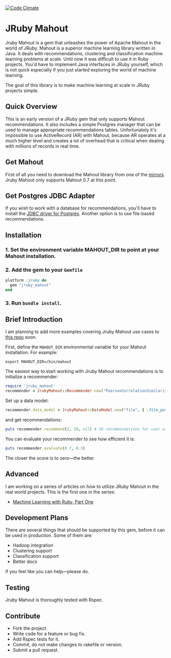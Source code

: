 [![Code Climate](https://codeclimate.com/github/daifu/jruby_mahout.png)](https://codeclimate.com/github/daifu/jruby_mahout)

# JRuby Mahout
Jruby Mahout is a gem that unleashes the power of Apache Mahout in the world of JRuby. Mahout is a superior machine learning library written in Java. It deals with recommendations, clustering and classification machine learning problems at scale. Until now it was difficult to use it in Ruby projects. You'd have to implement Java interfaces in JRuby yourself, which is not quick especially if you just started exploring the world of machine learning.

The goal of this library is to make machine learning at scale in JRuby projects simple.

## Quick Overview
This is an early version of a JRuby gem that only supports Mahout recommendations. It also includes a simple Postgres manager that can be used to manage appropriate recommendations tables. Unfortunately it's impossible to use ActiveRecord (AR) with Mahout, because AR operates at a much higher level and creates a lot of overhead that is critical when dealing with millions of records in real time.

## Get Mahout
First of all you need to download the Mahout library from one of the [mirrors](http://www.apache.org/dyn/closer.cgi/mahout/). Jruby Mahout only supports Mahout 0.7 at this point.

## Get Postgres JDBC Adapter
If you wish to work with a database for recommendations, you'll have to install the [JDBC driver for Postgres](http://jdbc.postgresql.org/download.html). Another option is to use file-based recommendations.

## Installation
### 1. Set the environment variable MAHOUT_DIR to point at your Mahout installation.
### 2. Add the gem to your `Gemfile`
```ruby
platform :jruby do
  gem "jruby_mahout"
end
```
### 3. Run `bundle install`.

## Brief Introduction
I am planning to add more examples covering Jruby Mahout use cases to [this repo](https://github.com/vasinov/jruby_mahout-examples) soon.

First, define the `MAHOUT_DIR` environmental variable for your Mahout installation. For example:

```
export MAHOUT_DIR=/bin/mahout
```

The easiest way to start working with Jruby Mahout recommendations is to initialize a recommender:
```ruby
require 'jruby_mahout'
recommender = JrubyMahout::Recommender.new("PearsonCorrelationSimilarity", 5, "GenericUserBasedRecommender", false)
```

Set up a data model:
```ruby
recommender.data_model = JrubyMahout::DataModel.new("file", { :file_path => "recommender_data.csv" }).data_model
```

and get recommendations:
```ruby
puts recommender.recommend(2, 10, nil) # 10 recommendations for user with id = 2
```

You can evaluate your recommender to see how efficient it is:
```ruby
puts recommender.evaluate(0.7, 0.3)
```

The closer the score is to zero—the better.

## Advanced
I am working on a series of articles on how to utilize JRuby Mahout in the real world projects. This is the first one in the series:
- [Machine Learning with Ruby, Part One](http://www.vasinov.com/blog/machine-learning-with-ruby-part-one)

## Development Plans
There are several things that should be supported by this gem, before it can be used in production. Some of them are:
- Hadoop integration
- Clustering support
- Classification support
- Better docs

If you feel like you can help—please do.

## Testing
Jruby Mahout is thoroughly tested with Rspec.

## Contribute
- Fork the project.
- Write code for a feature or bug fix.
- Add Rspec tests for it.
- Commit, do not make changes to rakefile or version.
- Submit a pull request.
